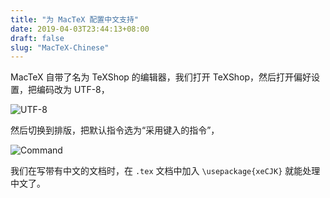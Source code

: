 ```yaml
---
title: "为 MacTeX 配置中文支持"
date: 2019-04-03T23:44:13+08:00
draft: false
slug: "MacTeX-Chinese"
---
```


MacTeX 自带了名为 TeXShop 的编辑器，我们打开 TeXShop，然后打开偏好设置，把编码改为 UTF-8，

![UTF-8](https://static.intj.top//20190403235232.png)

然后切换到排版，把默认指令选为“采用键入的指令”，

![Command](https://static.intj.top//20190403235515.png)

我们在写带有中文的文档时，在 `.tex` 文档中加入 `\usepackage{xeCJK}` 就能处理中文了。